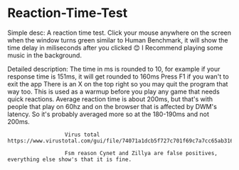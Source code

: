 # Reaction-Time-Test
Simple desc: A reaction time test. Click your mouse anywhere on the screen when the window turns green similar to Human Benchmark, it will 
show the time delay in miliseconds after you clicked 😊 I Recommend playing some music in the background.

Detailed description: The time in ms is rounded to 10, for example if your response time is 151ms, it will get rounded to 160ms
                      Press F1 if you wan't to exit the app
                      There is an X on the top right so you may quit the program that way too.
                      This is used as a warmup before you play any game that needs quick reactions.
                      Average reaction time is about 200ms, but that's with people that play on 60hz and on the browser that is affected by DWM's latency.
                      So it's probably averaged more so at the 180-190ms and not 200ms.
                      
                      Virus total https://www.virustotal.com/gui/file/74071a1dcb5f727c701f69c7a7cc65ab316d22c87ba6f0aef4a454ad51c56cbe/detection
                      
                      Fsm reason Cynet and Zillya are false positives, everything else show's that it is fine.
 

